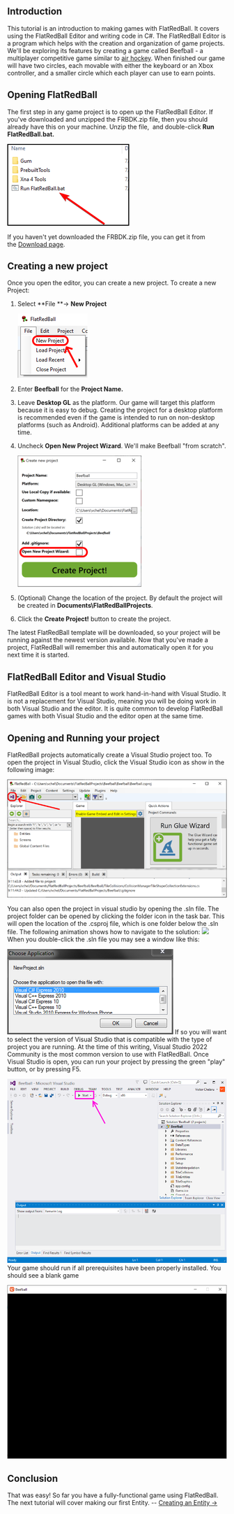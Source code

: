 ## Introduction

This tutorial is an introduction to making games with FlatRedBall. It covers using the FlatRedBall Editor and writing code in C#. The FlatRedBall Editor is a program which helps with the creation and organization of game projects. We'll be exploring its features by creating a game called Beefball - a multiplayer competitive game similar to [air hockey](https://en.wikipedia.org/wiki/Air_hockey). When finished our game will have two circles, each movable with either the keyboard or an Xbox controller, and a smaller circle which each player can use to earn points.

## Opening FlatRedBall

The first step in any game project is to open up the FlatRedBall Editor. If you've downloaded and unzipped the FRBDK.zip file, then you should already have this on your machine. Unzip the file,  and double-click **Run FlatRedBall.bat.**

![](/media/2023-08-img_64cbd09e989f7.png)

If you haven't yet downloaded the FRBDK.zip file, you can get it from the [Download page](/download.md).

## Creating a new project

Once you open the editor, you can create a new project. To create a new Project:

1.  Select **File **-\> **New Project**

    ![](/media/2022-01-img_61d256005734c.png)

2.  Enter **Beefball** for the **Project Name.**

3.  Leave **Desktop GL** as the platform. Our game will target this platform because it is easy to debug. Creating the project for a desktop platform is recommended even if the game is intended to run on non-desktop platforms (such as Android). Additional platforms can be added at any time.

4.  Uncheck **Open New Project Wizard**. We'll make Beefball "from scratch".

    ![](/media/2023-07-img_64a8393f6368b.png)

5.  (Optional) Change the location of the project. By default the project will be created in **Documents\FlatRedBallProjects**.

6.  Click the **Create Project!** button to create the project.

The latest FlatRedBall template will be downloaded, so your project will be running against the newest version available. Now that you've made a project, FlatRedBall will remember this and automatically open it for you next time it is started.

## FlatRedBall Editor and Visual Studio

FlatRedBall Editor is a tool meant to work hand-in-hand with Visual Studio. It is not a replacement for Visual Studio, meaning you will be doing work in both Visual Studio and the editor. It is quite common to develop FlatRedBall games with both Visual Studio and the editor open at the same time.

## Opening and Running your project

FlatRedBall projects automatically create a Visual Studio project too. To open the project in Visual Studio, click the Visual Studio icon as show in the following image:

![Screenshot of Glue showing the Beefball project loaded with the Open Project in Visual Studio button highlighted.](/media/2016-01-2022-03-12-09_15_09-Beefball-Open-Project.png)

You can also open the project in visual studio by opening the .sln file. The project folder can be opened by clicking the folder icon in the task bar. This will open the location of the .csproj file, which is one folder below the .sln file. The following animation shows how to navigate to the solution: [![](/wp-content/uploads/2016/01/03_08-09-28.gif)](/wp-content/uploads/2016/01/03_08-09-28.gif) When you double-click the .sln file you may see a window like this:

![VSVersionSelector.PNG](/media/migrated_media-VSVersionSelector.PNG) If so you will want to select the version of Visual Studio that is compatible with the type of project you are running. At the time of this writing, Visual Studio 2022 Community is the most common version to use with FlatRedBall. Once Visual Studio is open, you can run your project by pressing the green "play" button, or by pressing F5.

![PlayButtonInVisualStudio.png](/media/migrated_media-PlayButtonInVisualStudio.png) Your game should run if all prerequisites have been properly installed. You should see a blank game

![](/media/2020-07-img_5f07b32cc4a28.png)

## Conclusion

That was easy! So far you have a fully-functional game using FlatRedBall. The next tutorial will cover making our first Entity. -- [Creating an Entity -\>](/documentation/tutorials/tutorials-beefball/tutorials-beefball-creating-an-entity.md "Tutorials:Beefball:Creating an Entity")
